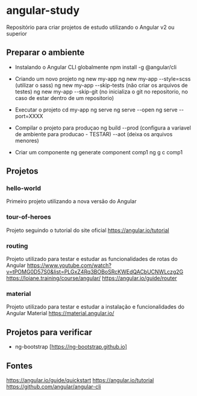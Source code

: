 # angular-study
Repositório para criar projetos de estudo utilizando o Angular v2 ou superior

## Preparar o ambiente

- Instalando o Angular CLI globalmente
npm install -g @angular/cli

- Criando um novo projeto
ng new my-app
ng new my-app --style=scss (utilizar o sass)
ng new my-app --skip-tests (não criar os arquivos de testes)
ng new my-app --skip-git (no inicializa o git no repositorio, no caso de estar dentro de um repositorio)

- Executar o projeto
cd my-app
ng serve
ng serve --open
ng serve --port=XXXX

- Compilar o projeto para produçao
ng build
    --prod (configura a variavel de ambiente para producao - TESTAR)
    --aot (deixa os arquivos menores)

- Criar um componente
ng generate component comp1
ng g c comp1

## Projetos

### hello-world
Primeiro projeto utilizando a nova versão do Angular

### tour-of-heroes
Projeto seguindo o tutorial do site oficial
https://angular.io/tutorial

### routing
Projeto utilizado para testar e estudar as funcionalidades de rotas do Angular
https://www.youtube.com/watch?v=tPOMG0D57S0&list=PLGxZ4Rq3BOBoSRcKWEdQACbUCNWLczg2G
https://loiane.training/course/angular/ 
https://angular.io/guide/router

### material
Projeto utilizado para testar e estudar a instalação e funcionalidades do Angular Material
https://material.angular.io/

## Projetos para verificar
- ng-bootstrap [https://ng-bootstrap.github.io]

## Fontes
https://angular.io/guide/quickstart
https://angular.io/tutorial
https://github.com/angular/angular-cli
